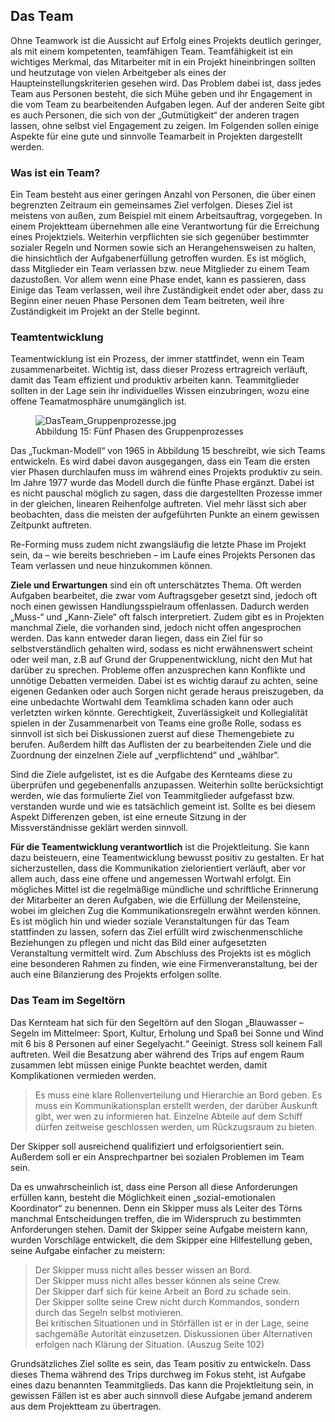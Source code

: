 ## Das Team
Ohne Teamwork ist die Aussicht auf Erfolg eines Projekts deutlich geringer, als mit einem kompetenten, teamfähigen Team. Teamfähigkeit ist ein wichtiges Merkmal, das Mitarbeiter mit in ein Projekt hineinbringen sollten und heutzutage von vielen Arbeitgeber als eines der Haupteinstellungskriterien gesehen wird. Das Problem dabei ist, dass jedes Team aus Personen besteht, die sich Mühe geben und ihr Engagement in die vom Team zu bearbeitenden Aufgaben legen. Auf der anderen Seite gibt es auch Personen, die sich von der „Gutmütigkeit“ der anderen tragen lassen, ohne selbst viel Engagement zu zeigen. Im Folgenden sollen einige Aspekte für eine gute und sinnvolle Teamarbeit in Projekten dargestellt werden.

### Was ist ein Team?
Ein Team besteht aus einer geringen Anzahl von Personen, die über einen begrenzten Zeitraum ein gemeinsames Ziel verfolgen. Dieses Ziel ist meistens von außen, zum Beispiel mit einem Arbeitsauftrag, vorgegeben. In einem Projektteam übernehmen alle eine Verantwortung für die Erreichung eines Projektziels. Weiterhin verpflichten sie sich gegenüber bestimmter sozialer Regeln und Normen sowie sich an Herangehensweisen zu halten, die hinsichtlich der Aufgabenerfüllung getroffen wurden. Es ist möglich, dass Mitglieder ein Team verlassen bzw. neue Mitglieder zu einem Team dazustoßen. Vor allem wenn eine Phase endet, kann es passieren, dass Einige das Team verlassen, weil ihre Zuständigkeit endet oder aber, dass zu Beginn einer neuen Phase Personen dem Team beitreten, weil ihre Zuständigkeit im Projekt an der Stelle beginnt.

### Teamtentwicklung
Teamentwicklung ist ein Prozess, der immer stattfindet, wenn ein Team zusammenarbeitet. Wichtig ist, dass dieser Prozess ertragreich verläuft, damit das Team effizient und produktiv arbeiten kann. Teammitglieder sollten in der Lage sein ihr individuelles Wissen einzubringen, wozu eine offene Teamatmosphäre unumgänglich ist. 
<figure class="fig_right" role="group">
    <img src="https://raw.githubusercontent.com/ProjektManagementGruppe3/Ausarbeitung/master/include/moritz/DasTeam_Gruppenprozesse.jpg" alt="DasTeam_Gruppenprozesse.jpg" />
    <figcaption>
        Abbildung 15: Fünf Phasen des Gruppenprozesses
    </figcaption>
</figure>

Das „Tuckman-Modell“ von 1965 in Abbildung 15 beschreibt, wie sich Teams entwickeln. Es wird dabei davon ausgegangen, dass ein Team die ersten vier Phasen durchlaufen muss im während eines Projekts produktiv zu sein. Im Jahre 1977 wurde das Modell durch die fünfte Phase ergänzt. Dabei ist es nicht pauschal möglich zu sagen, dass die dargestellten Prozesse immer in der gleichen, linearen Reihenfolge auftreten. Viel mehr lässt sich aber beobachten, dass die meisten der aufgeführten Punkte an einem gewissen Zeitpunkt auftreten.

Re-Forming muss zudem nicht zwangsläufig die letzte Phase im Projekt sein, da – wie bereits beschrieben – im Laufe eines Projekts Personen das Team verlassen und neue hinzukommen können.

**Ziele und Erwartungen** sind ein oft unterschätztes Thema. Oft werden Aufgaben bearbeitet, die zwar vom Auftragsgeber gesetzt sind, jedoch oft noch einen gewissen Handlungsspielraum offenlassen. Dadurch werden „Muss-“ und „Kann-Ziele“ oft falsch interpretiert. Zudem gibt es in Projekten manchmal Ziele, die vorhanden sind, jedoch nicht offen angesprochen werden. Das kann entweder daran liegen, dass ein Ziel für so selbstverständlich gehalten wird, sodass es nicht erwähnenswert scheint oder weil man, z.B auf Grund der Gruppenentwicklung, nicht den Mut hat darüber zu sprechen. Probleme offen anzusprechen kann Konflikte und unnötige Debatten vermeiden. Dabei ist es wichtig darauf zu achten, seine eigenen Gedanken oder auch Sorgen nicht gerade heraus preiszugeben, da eine unbedachte Wortwahl dem Teamklima schaden kann oder auch verletzten wirken könnte. Gerechtigkeit, Zuverlässigkeit und Kollegialität spielen in der Zusammenarbeit von Teams eine große Rolle, sodass es sinnvoll ist sich bei Diskussionen zuerst auf diese Themengebiete zu berufen. Außerdem hilft das Auflisten der zu bearbeitenden Ziele und die Zuordnung der einzelnen Ziele auf „verpflichtend“ und „wählbar“. 

Sind die Ziele aufgelistet, ist es die Aufgabe des Kernteams diese zu überprüfen und gegebenenfalls anzupassen. Weiterhin sollte berücksichtigt werden, wie das formulierte Ziel von Teammitglieder aufgefasst bzw. verstanden wurde und wie es tatsächlich gemeint ist. Sollte es bei diesem Aspekt Differenzen geben, ist eine erneute Sitzung in der Missverständnisse geklärt werden sinnvoll.

**Für die Teamentwicklung verantwortlich** ist die Projektleitung. Sie kann dazu beisteuern, eine Teamentwicklung bewusst positiv zu gestalten. Er hat sicherzustellen, dass die Kommunikation zielorientiert verläuft, aber vor allem auch, dass eine offene und angemessen Wortwahl erfolgt. Ein mögliches Mittel ist die regelmäßige mündliche und schriftliche Erinnerung der Mitarbeiter an deren Aufgaben, wie die Erfüllung der Meilensteine, wobei im gleichen Zug die Kommunikationsregeln erwähnt werden können. Es ist möglich hin und wieder soziale Veranstaltungen für das Team stattfinden zu lassen, sofern das Ziel erfüllt wird zwischenmenschliche Beziehungen zu pflegen und nicht das Bild einer aufgesetzten Veranstaltung vermittelt wird. Zum Abschluss des Projekts ist es möglich eine besonderen Rahmen zu finden, wie eine Firmenveranstaltung, bei der auch eine Bilanzierung des Projekts erfolgen sollte.

### Das Team im Segeltörn
Das Kernteam hat sich für den Segeltörn auf den Slogan „Blauwasser – Segeln im Mittelmeer: Sport, Kultur, Erholung und Spaß bei Sonne und Wind mit 6 bis 8 Personen auf einer Segelyacht.“ Geeinigt. Stress soll keinem Fall auftreten. Weil die Besatzung aber während des Trips auf engem Raum zusammen lebt müssen einige Punkte beachtet werden, damit Komplikationen vermieden werden.

> Es muss eine klare Rollenverteilung und Hierarchie an Bord geben. Es muss ein Kommunikationsplan erstellt werden, der darüber Auskunft gibt, wer wen zu informieren hat. Einzelne Abteile auf dem Schiff dürfen zeitweise geschlossen werden, um Rückzugsraum zu bieten. 

Der Skipper soll ausreichend qualifiziert und erfolgsorientiert sein. Außerdem soll er ein Ansprechpartner bei sozialen Problemen im Team sein.

Da es unwahrscheinlich ist, dass eine Person all diese Anforderungen erfüllen kann, besteht die Möglichkeit einen „sozial-emotionalen Koordinator“ zu benennen. Denn ein Skipper muss als Leiter des Törns manchmal Entscheidungen treffen, die im Widerspruch zu bestimmten Anforderungen stehen. Damit der Skipper seine Aufgabe meistern kann, wurden Vorschläge entwickelt, die dem Skipper eine Hilfestellung geben, seine Aufgabe einfacher zu meistern:

> Der Skipper muss nicht alles besser wissen an Bord.  
Der Skipper muss nicht alles besser können als seine Crew.  
Der Skipper darf sich für keine Arbeit an Bord zu schade sein.  
Der Skipper sollte seine Crew nicht durch Kommandos, sondern durch das Segeln selbst motivieren.  
Bei kritischen Situationen und in Störfällen ist er in der Lage, seine sachgemäße Autorität einzusetzen. Diskussionen über Alternativen erfolgen nach Klärung der Situation. (Auszug Seite 102)

Grundsätzliches Ziel sollte es sein, das Team positiv zu entwickeln. Dass dieses Thema während des Trips durchweg im Fokus steht, ist Aufgabe eines dazu benannten Teammitglieds. Das kann die Projektleitung sein, in gewissen Fällen ist es aber auch sinnvoll diese Aufgabe jemand anderem aus dem Projektteam zu übertragen.
